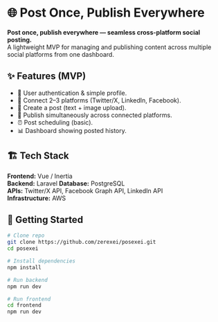 # 🌐 Post Once, Publish Everywhere

**Post once, publish everywhere — seamless cross-platform social posting.**  
A lightweight MVP for managing and publishing content across multiple social platforms from one dashboard.


## ✨ Features (MVP)

- 🔐 User authentication & simple profile.
- 🔗 Connect 2–3 platforms (Twitter/X, LinkedIn, Facebook).
- 📝 Create a post (text + image upload).
- 📢 Publish simultaneously across connected platforms.
- ⏰ Post scheduling (basic).
- 📊 Dashboard showing posted history.


## 🏗 Tech Stack

**Frontend:** Vue / Inertia  
**Backend:** Laravel
**Database:** PostgreSQL  
**APIs:** Twitter/X API, Facebook Graph API, LinkedIn API  
**Infrastructure:** AWS


## 🚀 Getting Started

```bash
# Clone repo
git clone https://github.com/zerexei/posexei.git
cd posexei

# Install dependencies
npm install

# Run backend
npm run dev

# Run frontend
cd frontend
npm run dev

